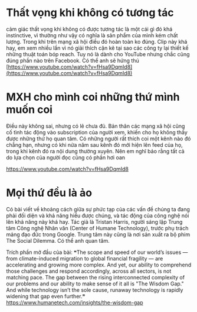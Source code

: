 # Thất vọng khi không có tương tác
cảm giác thất vọng khi không có được tương tác là một cái gì đó khá instinctive, vì thường như vậy có nghĩa là sản phẩm của mình kém chất lượng. Trong khi trên mạng xã hội điều đó hoàn toàn ko đúng. Clip này khá hay, em xem nhiều lần vì nó giải thích cặn kẽ tại sao các công ty lại thiết kế những thuật toán bóp reach. Tuy nó là dành cho YouTube nhưng chắc cũng đúng phần nào trên Facebook. Có thể anh sẽ hứng thú [https://www.youtube.com/watch?v=fHsa9DqmId8](https://www.youtube.com/watch?v=fHsa9DqmId8)

# MXH cho mình coi những thứ mình muốn coi
Điều này không sai, nhưng có lẽ chưa đủ. Bản thân các mạng xã hội cũng cố tình tác động vào subscription của người xem, khiến cho họ không thấy được những thứ họ quan tâm. Có những người rất thích coi một kênh nào đó chẳng hạn, nhưng có khi nửa năm sau kênh đó mới hiện lên feed của họ, trong khi kênh đó ra nội dung thường xuyên. Nên em nghĩ bảo rằng tất cả do lựa chọn của người đọc cũng có phần hơi oan 

https://www.youtube.com/watch?v=fHsa9DqmId8

# Mọi thứ đều là ảo
Có bài viết về khoảng cách giữa sự phức tạp của các vấn đề chúng ta đang phải đối diện và khả năng hiểu được chúng, và tác động của công nghệ nói lên khả năng này khá hay. Tác giả là Tristan Harris, người sáng lập Trung tâm Công nghệ Nhân văn (Center of Humane Technology), trước phụ trách mảng đạo đức trong Google. Trung tâm này cũng là nơi sản xuất ra bộ phim The Social Dilemma. Có thể anh quan tâm.

Trích phần mở đầu của bài:
❝The scope and speed of our world’s issues — from climate-induced migration to global financial fragility —  are accelerating and growing more complex. And yet, our ability to comprehend those challenges and respond accordingly, across all sectors, is not matching pace. The gap between the rising interconnected complexity of our problems and our ability to make sense of it all is "The Wisdom Gap." And while technology isn’t the sole cause, runaway technology is rapidly widening that gap even further.❞
https://www.humanetech.com/insights/the-wisdom-gap
